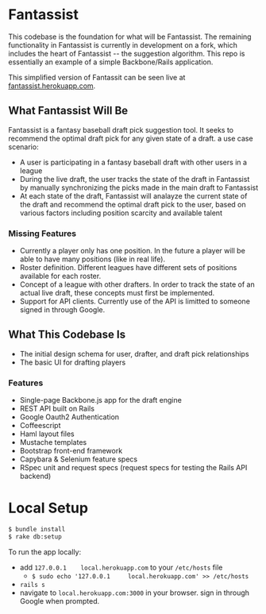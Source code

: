 Fantassist
===========

This codebase is the foundation for what will be Fantassist. The remaining functionality in Fantassist is currently in development on a fork, which includes the heart of Fantassist -- the suggestion algorithm. This repo is essentially an example of a simple Backbone/Rails application.

This simplified version of Fantassit can be seen live at [fantassist.herokuapp.com](http://fantassist.herokuapp.com).

## What Fantassist Will Be

Fantassist is a fantasy baseball draft pick suggestion tool. It seeks to recommend the optimal draft pick for any given state of a draft. a use case scenario:
* A user is participating in a fantasy baseball draft with other users in a league
* During the live draft, the user tracks the state of the draft in Fantassist by manually synchronizing the picks made in the main draft to Fantassist
* At each state of the draft, Fantassist will analayze the current state of the draft and recommend the optimal draft pick to the user, based on various factors including position scarcity and available talent

### Missing Features
* Currently a player only has one position. In the future a player will be able to have many positions (like in real life).
* Roster definition. Different leagues have different sets of positions available for each roster. 
* Concept of a league with other drafters. In order to track the state of an actual live draft, these concepts must first be implemented.
* Support for API clients. Currently use of the API is limitted to someone signed in through Google. 

## What This Codebase Is
* The initial design schema for user, drafter, and draft pick relationships
* The basic UI for drafting players

### Features
* Single-page Backbone.js app for the draft engine
* REST API built on Rails
* Google Oauth2 Authentication
* Coffeescript
* Haml layout files
* Mustache templates
* Bootstrap front-end framework
* Capybara & Selenium feature specs
* RSpec unit and request specs (request specs for testing the Rails API backend)


# Local Setup
```sh
$ bundle install
$ rake db:setup
```

To run the app locally:
* add `127.0.0.1 	local.herokuapp.com` to your `/etc/hosts` file
  * `$ sudo echo '127.0.0.1 	local.herokuapp.com' >> /etc/hosts`
* `rails s`
* navigate to `local.herokuapp.com:3000` in your browser. sign in through Google when prompted. 
